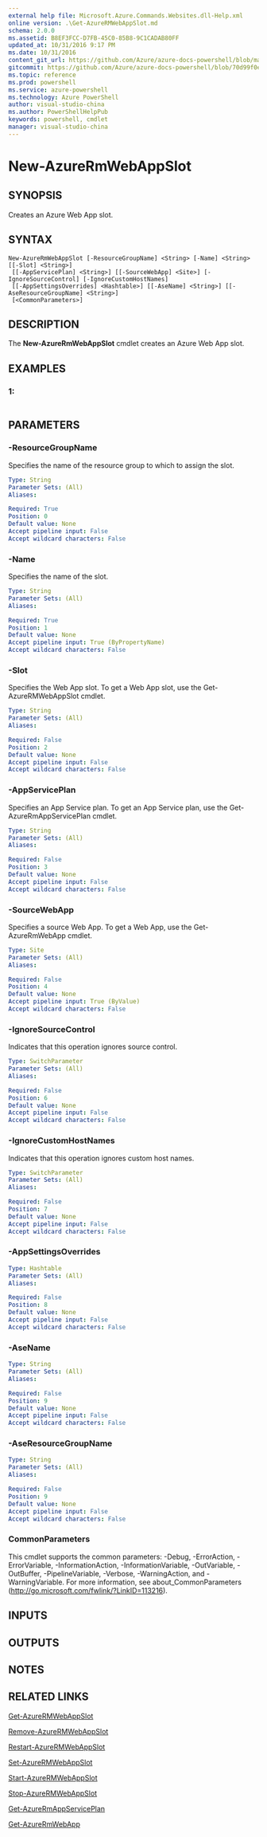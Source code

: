 ```yaml
---
external help file: Microsoft.Azure.Commands.Websites.dll-Help.xml
online version: .\Get-AzureRMWebAppSlot.md
schema: 2.0.0
ms.assetid: B8EF3FCC-D7FB-45C0-85B8-9C1CADAB80FF
updated_at: 10/31/2016 9:17 PM
ms.date: 10/31/2016
content_git_url: https://github.com/Azure/azure-docs-powershell/blob/master/azureps-cmdlets-docs/ResourceManager/AzureRM.Websites/v1.0/New-AzureRMWebAppSlot.md
gitcommit: https://github.com/Azure/azure-docs-powershell/blob/70d99f0e924efe152eb73454f7898f92d5a5db64/azureps-cmdlets-docs/ResourceManager/AzureRM.Websites/v1.0/New-AzureRMWebAppSlot.md
ms.topic: reference
ms.prod: powershell
ms.service: azure-powershell
ms.technology: Azure PowerShell
author: visual-studio-china
ms.author: PowerShellHelpPub
keywords: powershell, cmdlet
manager: visual-studio-china
---
```


# New-AzureRmWebAppSlot

## SYNOPSIS
Creates an Azure Web App slot.

## SYNTAX

```
New-AzureRmWebAppSlot [-ResourceGroupName] <String> [-Name] <String> [[-Slot] <String>]
 [[-AppServicePlan] <String>] [[-SourceWebApp] <Site>] [-IgnoreSourceControl] [-IgnoreCustomHostNames]
 [[-AppSettingsOverrides] <Hashtable>] [[-AseName] <String>] [[-AseResourceGroupName] <String>]
 [<CommonParameters>]
```

## DESCRIPTION
The **New-AzureRmWebAppSlot** cmdlet creates an Azure Web App slot.

## EXAMPLES

### 1:
```

```

## PARAMETERS

### -ResourceGroupName
Specifies the name of the resource group to which to assign the slot.

```yaml
Type: String
Parameter Sets: (All)
Aliases: 

Required: True
Position: 0
Default value: None
Accept pipeline input: False
Accept wildcard characters: False
```

### -Name
Specifies the name of the slot.

```yaml
Type: String
Parameter Sets: (All)
Aliases: 

Required: True
Position: 1
Default value: None
Accept pipeline input: True (ByPropertyName)
Accept wildcard characters: False
```

### -Slot
Specifies the Web App slot.
To get a Web App slot, use the Get-AzureRMWebAppSlot cmdlet.

```yaml
Type: String
Parameter Sets: (All)
Aliases: 

Required: False
Position: 2
Default value: None
Accept pipeline input: False
Accept wildcard characters: False
```

### -AppServicePlan
Specifies an App Service plan.
To get an App Service plan, use the Get-AzureRmAppServicePlan cmdlet.

```yaml
Type: String
Parameter Sets: (All)
Aliases: 

Required: False
Position: 3
Default value: None
Accept pipeline input: False
Accept wildcard characters: False
```

### -SourceWebApp
Specifies a source Web App.
To get a Web App, use the Get-AzureRmWebApp cmdlet.

```yaml
Type: Site
Parameter Sets: (All)
Aliases: 

Required: False
Position: 4
Default value: None
Accept pipeline input: True (ByValue)
Accept wildcard characters: False
```

### -IgnoreSourceControl
Indicates that this operation ignores source control.

```yaml
Type: SwitchParameter
Parameter Sets: (All)
Aliases: 

Required: False
Position: 6
Default value: None
Accept pipeline input: False
Accept wildcard characters: False
```

### -IgnoreCustomHostNames
Indicates that this operation ignores custom host names.

```yaml
Type: SwitchParameter
Parameter Sets: (All)
Aliases: 

Required: False
Position: 7
Default value: None
Accept pipeline input: False
Accept wildcard characters: False
```

### -AppSettingsOverrides
```yaml
Type: Hashtable
Parameter Sets: (All)
Aliases: 

Required: False
Position: 8
Default value: None
Accept pipeline input: False
Accept wildcard characters: False
```

### -AseName
```yaml
Type: String
Parameter Sets: (All)
Aliases: 

Required: False
Position: 9
Default value: None
Accept pipeline input: False
Accept wildcard characters: False
```

### -AseResourceGroupName
```yaml
Type: String
Parameter Sets: (All)
Aliases: 

Required: False
Position: 9
Default value: None
Accept pipeline input: False
Accept wildcard characters: False
```

### CommonParameters
This cmdlet supports the common parameters: -Debug, -ErrorAction, -ErrorVariable, -InformationAction, -InformationVariable, -OutVariable, -OutBuffer, -PipelineVariable, -Verbose, -WarningAction, and -WarningVariable. For more information, see about_CommonParameters (http://go.microsoft.com/fwlink/?LinkID=113216).

## INPUTS

## OUTPUTS

## NOTES

## RELATED LINKS

[Get-AzureRMWebAppSlot](xref:ResourceManager/AzureRM.Websites/v1.0/Get-AzureRMWebAppSlot.md)

[Remove-AzureRMWebAppSlot](xref:ResourceManager/AzureRM.Websites/v1.0/Remove-AzureRMWebAppSlot.md)

[Restart-AzureRMWebAppSlot](xref:ResourceManager/AzureRM.Websites/v1.0/Restart-AzureRMWebAppSlot.md)

[Set-AzureRMWebAppSlot](xref:ResourceManager/AzureRM.Websites/v1.0/Set-AzureRMWebAppSlot.md)

[Start-AzureRMWebAppSlot](xref:ResourceManager/AzureRM.Websites/v1.0/Start-AzureRMWebAppSlot.md)

[Stop-AzureRMWebAppSlot](xref:ResourceManager/AzureRM.Websites/v1.0/Stop-AzureRMWebAppSlot.md)

[Get-AzureRmAppServicePlan](xref:ResourceManager/AzureRM.Websites/v1.0/Get-AzureRmAppServicePlan.md)

[Get-AzureRmWebApp](xref:ResourceManager/AzureRM.Websites/v1.0/Get-AzureRmWebApp.md)


